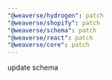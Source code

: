```yaml
---
"@weaverse/hydrogen": patch
"@weaverse/shopify": patch
"@weaverse/schema": patch
"@weaverse/react": patch
"@weaverse/core": patch
---
```


update schema
